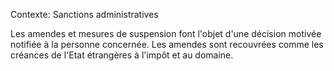 Contexte: Sanctions administratives

Les amendes et mesures de suspension font l'objet d'une décision motivée notifiée à la personne concernée. Les amendes sont recouvrées comme les créances de l'Etat étrangères à l'impôt et au domaine.